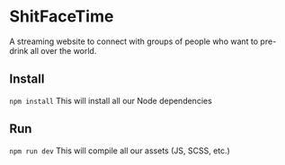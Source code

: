# ShitFaceTime
A streaming website to connect with groups of people who want to pre-drink all over the world.

## Install
```npm install```
This will install all our Node dependencies

## Run
```npm run dev```
This will compile all our assets (JS, SCSS, etc.)
